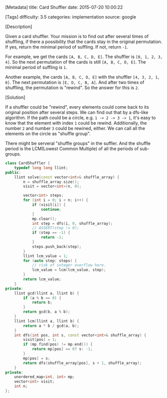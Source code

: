 [Metadata]
title: Card Shuffler
date: 2015-07-20 10:00:22

[Tags]
difficulty: 3.5
categories: implementation
source: google

[Description]

Given a card shuffler. Your mission is to find out after several times of shuffling, if there a possibility that the cards stay in the original permutation. If yes, return the minimal period of suffling. If not, return `-1`.

For example, we get the cards `[A, B, C, D, E]`. The shuffler is `[0, 1, 2, 3, 4]`. So the next permutation of the cards is still `[A, B, C, D, E]`. The minimal period of suffling is `1`.

Another example, the cards `[A, B, C, D, E]` with the shuffler `[4, 3, 2, 1, 0]`. The next permutation is `[E, D, C, B, A]`. And after two times of shuffling, the permutation is "rewind". So the answer for this is `2`.

[Solution]

If a shuffler could be "rewind", every elements could come back to its original position after several steps. We can find out that by a dfs-like algorithm. If the path could be a circle, e.g. `1 -> 2 -> 3 -> 1`, it's easy to know that the element with index `1` could be rewind. Additionally, the number `2` and number `3` could be rewined, either. We can call all the elements on the circle as "shuffle group".

There might be serveral "shuffle groups" in the suffler. And the shuffle period is the LCM(Lowest Common Multiple) of all the periods of sub-groups.

```cpp
class CardShuffler {
    typedef long long llint;
public:
    llint solve(const vector<int>& shuffle_array) {
        n = shuffle_array.size();
        visit = vector<int>(n, 0);

        vector<int> steps;
        for (int i = 0; i < n; i++) {
            if (visit[i]) {
                continue;
            }
            mp.clear();
            int step = dfs(i, 0, shuffle_array);
            // ASSERT(step != 0);
            if (step == -1) {
                return -1;
            }
            steps.push_back(step);
        }
        llint lcm_value = 1;
        for (auto step: steps) {
            // risk of integer overflow here.
            lcm_value = lcm(lcm_value, step);
        }
        return lcm_value;
    }
private:
    llint gcd(llint a, llint b) {
        if (a % b == 0) {
            return b;
        }
        return gcd(b, a % b);
    }
    llint lcm(llint a, llint b) {
        return a * b / gcd(a, b);
    }
    int dfs(int pos, int s, const vector<int>& shuffle_array) {
        visit[pos] = 1;
        if (mp.find(pos) != mp.end()) {
            return mp[pos] == 0? s: -1;
        }
        mp[pos] = s;
        return dfs(shuffle_array[pos], s + 1, shuffle_array);
    }
private:
    unordered_map<int, int> mp;
    vector<int> visit;
    int n;
};
```

